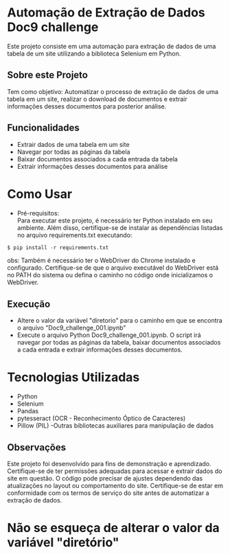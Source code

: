 # Automação de Extração de Dados Doc9 challenge
Este projeto consiste em uma automação para extração de dados de uma tabela de um site utilizando a biblioteca Selenium em Python.

## Sobre este Projeto
Tem como objetivo: Automatizar o processo de extração de dados de uma tabela em um site, realizar o download de documentos e extrair informações desses documentos para posterior análise.

## Funcionalidades
- Extrair dados de uma tabela em um site
- Navegar por todas as páginas da tabela
- Baixar documentos associados a cada entrada da tabela
- Extrair informações desses documentos para análise
  
# Como Usar
- Pré-requisitos: <br/> 
Para executar este projeto, é necessário ter Python instalado em seu ambiente. Além disso, certifique-se de instalar as dependências listadas no arquivo requirements.txt executando:

```Python
$ pip install -r requirements.txt
```

obs: Também é necessário ter o WebDriver do Chrome instalado e configurado. Certifique-se de que o arquivo executável do WebDriver está no PATH do sistema ou defina o caminho no código onde inicializamos o WebDriver.

## Execução
- Altere o valor da variável "diretorio" para o caminho em que se encontra o arquivo "Doc9_challenge_001.ipynb" 
- Execute o arquivo Python Doc9_challenge_001.ipynb. O script irá navegar por todas as páginas da tabela, baixar documentos associados a cada entrada e extrair informações desses documentos.

# Tecnologias Utilizadas
- Python
- Selenium
- Pandas
- pytesseract (OCR - Reconhecimento Óptico de Caracteres)
- Pillow (PIL)
-Outras bibliotecas auxiliares para manipulação de dados

## Observações
Este projeto foi desenvolvido para fins de demonstração e aprendizado.
Certifique-se de ter permissões adequadas para acessar e extrair dados do site em questão.
O código pode precisar de ajustes dependendo das atualizações no layout ou comportamento do site.
Certifique-se de estar em conformidade com os termos de serviço do site antes de automatizar a extração de dados.

# Não se esqueça de alterar o valor da variável "diretório" 
